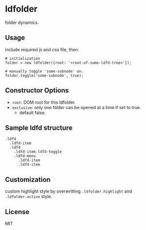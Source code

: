 # ldfolder

folder dynamics.

## Usage

include required js and css file, then:

    # initialization
    folder = new ldfolder({root: '<root-of-some-ldfd-tree>'});

    # manually toggle 'some-subnode' on.
    folder.toggle('some-subnode', true);


## Constructor Options

 - `root`: DOM root for this ldfolder.
 - `exclusive`: only one folder can be opened at a time if set to true.
   - default false.

## Sample ldfd structure

    .ldfd
      .ldfd-item
      .ldfd
        .ldfd-item.ldfd-toggle
        .ldfd-menu
          .ldfd-item
          .ldfd-item

## Customization

custom highlight style by overwritting `.ldfolder.highlight` and `.ldfolder.active` style.


## License

MIT
